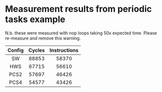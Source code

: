 # Measurement results from periodic tasks example

N.b. these were measured with nop loops taking 50x expected time. Please re-measure and remove this
warning.

|Config| Cycles| Instructions |
| :-:  | :-:   | :-:          |
| SW   | 68853 | 58370        |
| HWS  | 67715 | 56610        |
| PCS2 | 57697 | 46426        |
| PCS4 | 54577 | 43426        |

